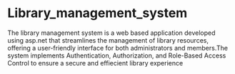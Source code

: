 # Library_management_system
The library management system is a web based application developed using asp.net that streamlines the management of library resources, offering a user-friendly interface for both administrators and members.The system implements Authentication, Authorization, and Role-Based Access Control to ensure a secure and effiecient library experience
